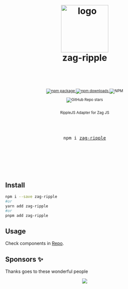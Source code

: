 <div align="center">

  <h1>
    <br/>
    <img src="https://cdn.jsdelivr.net/gh/anubra266/zag-ripple/site/src/assets/favicon.svg" height="150px" alt="logo" />
    <br />
    zag-ripple
    <br />
    <br />
  </h1>
  <sup>
    <br />
    <br />
    <a href="https://www.npmjs.com/package/zag-ripple?style=for-the-badge">
       <img src="https://img.shields.io/npm/v/zag-ripple.svg?style=for-the-badge" alt="npm package" />
    </a>
    <a href="https://www.npmjs.com/package/zag-ripple?style=for-the-badge">
      <img src="https://img.shields.io/npm/dw/zag-ripple.svg?style=for-the-badge" alt="npm  downloads" />
    </a>
<a>
    <img alt="NPM" src="https://img.shields.io/npm/l/zag-ripple?style=for-the-badge">
</a>

<a><img alt="GitHub Repo stars" src="https://img.shields.io/github/stars/anubra266/zag-ripple?logo=github&style=for-the-badge">

</a>
    <br />
   RippleJS Adapter for Zag JS
    
  </sup>
  <br />
  <br />
  <br />
  <br />
  <pre>npm i <a href="https://www.npmjs.com/package/zag-ripple">zag-ripple</a></pre>
  <br />
  <br />
  <br />
  <br />
  <br />
</div>

## Install

```bash
npm i --save zag-ripple
#or
yarn add zag-ripple
#or
pnpm add zag-ripple
```

## Usage

Check components in [Repo](https://github.com/anubra266/zag-ripple/tree/main/site/src/components/demo).

## Sponsors ✨

Thanks goes to these wonderful people

<p align="center">
  <a href="https://patreon.com/anubra266?utm_medium=clipboard_copy&utm_source=copyLink&utm_campaign=creatorshare_creator&utm_content=join_link">
    <img src='https://cdn.jsdelivr.net/gh/anubra266/static@main/sponsors.svg'/>
  </a>
</p>
